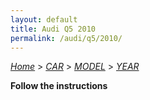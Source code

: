 ```yaml
---
layout: default
title: Audi Q5 2010
permalink: /audi/q5/2010/
---
```

[*Home*](/) > [*CAR*](/car/) > [*MODEL*](/car/model/) > [*YEAR*](/car/model/year/)

**Follow the instructions**